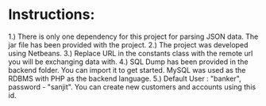 # Instructions:
1.) There is only one dependency for this project for parsing JSON data. The jar file has been provided with the project.
2.) The project was developed using Netbeans.
3.) Replace URL in the constants class with the remote url you will be exchanging data with.
4.) SQL Dump has been provided in the backend folder. You can import it to get started. MySQL was used as the RDBMS with PHP as the backend language.
5.) Default User : "banker", password - "sanjit". You can create new customers and accounts using this id.
